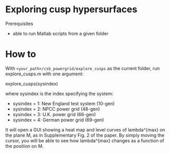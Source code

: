 # Exploring cusp hypersurfaces

Prerequisites
- able to run Matlab scripts from a given folder

# How to

With `<your_path>/csb_powergrid/explore_cusps` as the current folder, run explore_cusps.m with one argument:

  explore_cusps(sysindex)

where sysindex is the index specifying the system:

- sysindex = 1: New England test system (10-gen)
- sysindex = 2: NPCC power grid (48-gen)
- sysindex = 3: U.K. power grid (66-gen)
- sysindex = 4: German power grid (69-gen)

It will open a GUI showing a heat map and level curves of lambda^{max} on the plane M, as in Supplementary Fig. 2 of the paper. By simply moving the cursor, you will be able to see how lambda^{max} changes as a function of the position on M.

